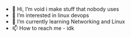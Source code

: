 - 👋 Hi, I’m void i make stuff that nobody uses
- 👀 I’m interested in linux devops
- 🌱 I’m currently learning Networking and Linux
- 📫 How to reach me - idk

<!---
vo1d-7bin/vo1d-7bin is a ✨ special ✨ repository because its `README.md` (this file) appears on your GitHub profile.
You can click the Preview link to take a look at your changes.
--->
